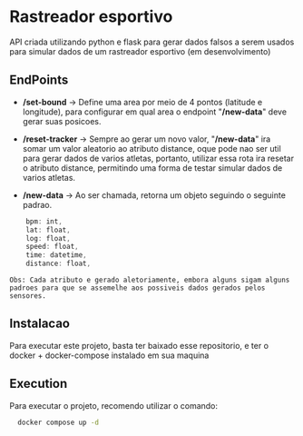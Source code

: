 
# Rastreador esportivo

API criada utilizando python e flask para gerar dados falsos a serem usados para simular dados de um rastreador esportivo (em desenvolvimento)




## EndPoints

- **/set-bound** -> Define uma area por meio de 4 pontos (latitude e longitude), para configurar em qual area o endpoint "**/new-data**" deve gerar suas posicoes. 


- **/reset-tracker** -> Sempre ao gerar um novo valor, "**/new-data**" ira somar um valor aleatorio ao atributo distance, oque pode nao ser util para gerar dados de varios atletas, portanto, utilizar essa rota ira resetar o atributo distance, permitindo uma forma de testar simular dados de varios atletas.

- **/new-data** -> Ao ser chamada, retorna um objeto seguindo o seguinte padrao. 

```typescript
    bpm: int, 
    lat: float, 
    log: float, 
    speed: float, 
    time: datetime, 
    distance: float,
```
    Obs: Cada atributo e gerado aletoriamente, embora alguns sigam alguns padroes para que se assemelhe aos possiveis dados gerados pelos sensores.


## Instalacao

Para executar este projeto, basta ter baixado esse repositorio, e ter o docker + docker-compose instalado em sua maquina

## Execution

Para executar o projeto, recomendo utilizar o comando: 

```bash
  docker compose up -d
```
    